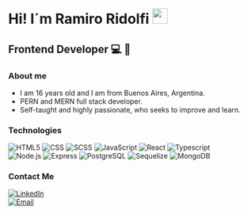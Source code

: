 <h1>Hi! I´m Ramiro Ridolfi <img src="https://raw.githubusercontent.com/iampavangandhi/iampavangandhi/master/gifs/Hi.gif" width="31px"></h1>
<h2>Frontend Developer 💻 🎨</h2>

### About me
- I am 16 years old and I am from Buenos Aires, Argentina.
- PERN and MERN full stack developer.
- Self-taught and highly passionate, who seeks to improve and learn.

### Technologies
  ![HTML5](https://img.shields.io/badge/-HTML5-333333?style=flat&logo=HTML5)
  ![CSS](https://img.shields.io/badge/-CSS-333333?style=flat&logo=CSS3&logoColor=1572B6)
  ![SCSS](https://img.shields.io/badge/-SCSS-333333?style=flat&logo=SASS&logoColor=CE6B9E)
  ![JavaScript](https://img.shields.io/badge/-JavaScript-333333?style=flat&logo=javascript)
  ![React](https://img.shields.io/badge/-React-333333?style=flat&logo=react)
  ![Typescript](https://img.shields.io/badge/-Typescript-333333?style=flat&logo=typescript)
  <br/>
  ![Node.js](https://img.shields.io/badge/-Node.js-333333?style=flat&logo=node.js)
  ![Express](https://img.shields.io/badge/-Express-333333?style=flat&logo=express)
  ![PostgreSQL](https://img.shields.io/badge/-PostgreSQL-333333?style=flat&logo=postgresql)
  ![Sequelize](https://img.shields.io/badge/-Sequelize-333333?style=flat&logo=sequelize)
  ![MongoDB](https://img.shields.io/badge/-MongoDB-333333?style=flat&logo=MongoDB)

### Contact Me
<a href="https://www.linkedin.com/in/ramiro-ridolfi-234956277/" target="_blank" rel="noopener noreferrer"><img alt="LinkedIn" src="https://img.shields.io/badge/LinkedIn-Ramiro%20Ridolfi-0D170E?style=flat&logo=linkedin"></a>
<br>
<a href="https://mail.google.com/mail/u/0/#inbox" target="_blank" rel="noopener noreferrer"><img alt="Email" src="https://img.shields.io/badge/Gmail-ramiroenet35@gmail.com-0D170E?style=flat-square&logo=gmail"></a>  






